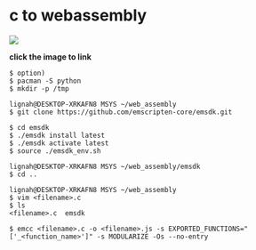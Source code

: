 # c to webassembly

<!-- <img src="/​/thumbnail.png" style="pointer-events: none;"> -->
[![](/​/thumbnail.png)](https://lignah.github.io/web_assembly/)

**click the image to link**
```
$ option)
$ pacman -S python
$ mkdir -p /tmp
```

```
lignah@DESKTOP-XRKAFN8 MSYS ~/web_assembly
$ git clone https://github.com/emscripten-core/emsdk.git
```

```
$ cd emsdk
$ ./emsdk install latest
$ ./emsdk activate latest
$ source ./emsdk_env.sh
```

```
lignah@DESKTOP-XRKAFN8 MSYS ~/web_assembly/emsdk
$ cd ..
```


```
lignah@DESKTOP-XRKAFN8 MSYS ~/web_assembly
$ vim <filename>.c
$ ls
<filename>.c  emsdk
```

```
$ emcc <filename>.c -o <filename>.js -s EXPORTED_FUNCTIONS="['_<function_name>']" -s MODULARIZE -Os --no-entry
```